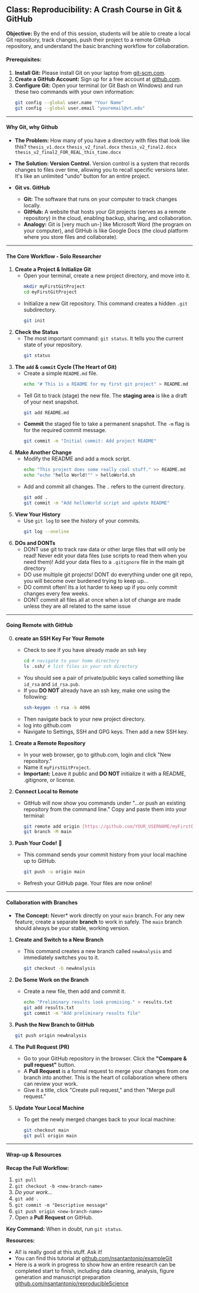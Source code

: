 ## Class: Reproducibility: A Crash Course in Git & GitHub

**Objective:** By the end of this session, students will be able to create a local Git repository, track changes, push their project to a remote GitHub repository, and understand the basic branching workflow for collaboration.

#### Prerequisites:
1.  **Install Git:** Please install Git on your laptop from [git-scm.com](https://git-scm.com).
2.  **Create a GitHub Account:** Sign up for a free account at [github.com](https://github.com).
3.  **Configure Git:** Open your terminal (or Git Bash on Windows) and run these two commands with your own information:
    ```sh
    git config --global user.name "Your Name"
    git config --global user.email "youremail@vt.edu"
    ```
---

#### Why Git, why Github

* **The Problem:** How many of you have a directory with files that look like this? 
    `thesis_v1.docx`
    `thesis_v2_final.docx`
    `thesis_v2_final2.docx`
    `thesis_v2_final2_FOR_REAL_this_time.docx`

* **The Solution: Version Control.** Version control is a system that records changes to files over time, allowing you to recall specific versions later. It's like an unlimited "undo" button for an entire project.

* **Git vs. GitHub** 
    * **Git:** The software that runs on your computer to track changes locally.
    * **GitHub:** A website that hosts your Git projects (serves as a remote repository) in the cloud, enabling backup, sharing, and collaboration.
    * **Analogy:** Git is [very much un-] like Microsoft Word (the program on your computer), and GitHub is like Google Docs (the cloud platform where you store files and collaborate).

---
#### The Core Workflow - Solo Researcher 

1.  **Create a Project & Initialize Git**
    * Open your terminal, create a new project directory, and move into it.
        ```sh
        mkdir myFirstGitProject
        cd myFirstGitProject
        ```
    * Initialize a new Git repository. This command creates a hidden `.git` subdirectory.
        ```sh
        git init
        ```
2.  **Check the Status**
    * The most important command: `git status`. It tells you the current state of your repository.
        ```sh
        git status
        ```
3.  **The `add` & `commit` Cycle (The Heart of Git)**
    * Create a simple `README.md` file.
        ```sh
        echo "# This is a README for my first git project" > README.md
        ```
    * Tell Git to track (stage) the new file. The **staging area** is like a draft of your next snapshot.
        ```sh
        git add README.md
        ```
    * **Commit** the staged file to take a permanent snapshot. The `-m` flag is for the required commit message.
        ```sh
        git commit -m "Initial commit: Add project README"
        ```
4.  **Make Another Change**
    * Modify the README and add a mock script.
        ```sh
        echo "This project does some really cool stuff." >> README.md
        echo "echo "hello World!"" > helloWorld.sh
        ```
    * Add and commit all changes. The `.` refers to the current directory.
        ```sh
        git add .
        git commit -m "Add helloWorld script and update README"
        ```
5.  **View Your History**
    * Use `git log` to see the history of your commits.
        ```sh
        git log --oneline
        ```
6. **DOs and DONTs**
    * DONT use git to track raw data or other large files that will only be read! Never edit your data files (use scripts to read them when you need them)! Add your data files to a `.gitignore` file in the main git directory
    * DO use multiple git projects! DONT do everything under one git repo, you will become over burdened trying to keep up...
    * DO commit often! Its a lot harder to keep up if you only commit changes every few weeks. 
    * DONT commit all files all at once when a lot of change are made unless they are all related to the same issue


---
#### Going Remote with GitHub 

0. **create an SSH Key For Your Remote**
    * Check to see if you have already made an ssh key
        ```sh
        cd # navigate to your home directory
        ls .ssh/ # list files in your ssh directory
        ```
    * You should see a pair of private/public keys called something like `id_rsa`  and `id_rsa.pub`.
    * If you **DO NOT** already have an ssh key, make one using the following:
        ```sh
        ssh-keygen -t rsa -b 4096
        ```
    * Then navigate back to your new project directory.
    * log into github.com
    * Navigate to Settings, SSH and GPG keys. Then add a new SSH key.

1.  **Create a Remote Repository**
    * In your web browser, go to github.com, login and click "New repository."
    * Name it `myFirstGitProject`.
    * **Important:** Leave it public and **DO NOT** initialize it with a README, .gitignore, or license.

2.  **Connect Local to Remote**
    * GitHub will now show you commands under "...or push an existing repository from the command line." Copy and paste them into your terminal:
        ```sh
        git remote add origin [https://github.com/YOUR_USERNAME/myFirstGitProject.git](https://github.com/YOUR_USERNAME/myFirstGitProject.git)
        git branch -M main
        ```
3.  **Push Your Code!** 🚀
    * This command sends your commit history from your local machine up to GitHub.
        ```sh
        git push -u origin main
        ```
    * Refresh your GitHub page. Your files are now online!

---

#### Collaboration with Branches 

* **The Concept:** Never* work directly on your `main` branch. For any new feature, create a separate **branch** to work in safely. The `main` branch should always be your stable, working version.

1.  **Create and Switch to a New Branch**
    * This command creates a new branch called `newAnalysis` and immediately switches you to it.
        ```sh
        git checkout -b newAnalysis
        ```
2.  **Do Some Work on the Branch**
    * Create a new file, then add and commit it.
        ```sh
        echo "Preliminary results look promising." > results.txt
        git add results.txt
        git commit -m "Add preliminary results file"
        ```
3.  **Push the New Branch to GitHub**
    ```sh
    git push origin newAnalysis
    ```
4.  **The Pull Request (PR)**
    * Go to your GitHub repository in the browser. Click the **"Compare & pull request"** button.
    * A **Pull Request** is a formal request to merge your changes from one branch into another. This is the heart of collaboration where others can review your work.
    * Give it a title, click "Create pull request," and then "Merge pull request."

5.  **Update Your Local Machine**
    * To get the newly merged changes back to your local machine:
        ```sh
        git checkout main
        git pull origin main
        ```
---
#### Wrap-up & Resources 

**Recap the Full Workflow:**
    
1.  `git pull`
2.  `git checkout -b <new-branch-name>`
3.  *Do your work...*
4.  `git add .`
5.  `git commit -m "Descriptive message"`
6.  `git push origin <new-branch-name>`
7.  Open a **Pull Request** on GitHub.

**Key Command:** When in doubt, run `git status`.

**Resources:**
  * AI! is really good at this stuff. Ask it!
  * You can find this tutorial at [github.com/nsantantonio/exampleGit](https://github.com/nsantantonio/exampleGit)
  * Here is a work in progress to show how an entire research can be completed start to finish, including data cleaning, analysis, figure generation and manuscript preparation [github.com/nsantantonio/reproducibleScience](https://github.com/nsantantonio/reproducibleScience)
